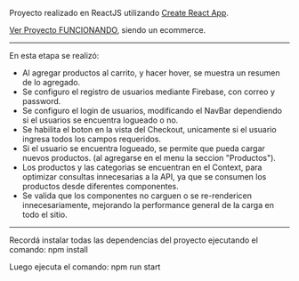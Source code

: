 Proyecto realizado en ReactJS utilizando [Create React App](https://github.com/facebook/create-react-app).

[Ver Proyecto FUNCIONANDO](https://agusvigno.github.io/react-ecommerce), siendo un ecommerce.

* ** *** **** ***** **** *** ** * 

En esta etapa se realizó:
* Al agregar productos al carrito, y hacer hover, se muestra un resumen de lo agregado.
* Se configuro el registro de usuarios mediante Firebase, con correo y password.
* Se configuro el login de usuarios, modificando el NavBar dependiendo si el usuarios se encuentra logueado o no.
* Se habilita el boton en la vista del Checkout, unicamente si el usuario ingresa todos los campos requeridos.
* Si el usuario se encuentra logueado, se permite que pueda cargar nuevos productos. (al agregarse en el menu la seccion "Productos").
* Los productos y las categorias se encuentran en el Context, para optimizar consultas innecesarias a la API, ya que se consumen los productos desde diferentes componentes.
* Se valida que los componentes no carguen o se re-rendericen innecesariamente, mejorando la performance general de la carga en todo el sitio.

* ** *** **** ***** **** *** ** * 

Recordá instalar todas las dependencias del proyecto ejecutando el comando: npm install

Luego ejecuta el comando: npm run start
